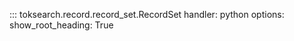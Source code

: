 
::: toksearch.record.record_set.RecordSet
    handler: python
    options:
        show_root_heading: True

